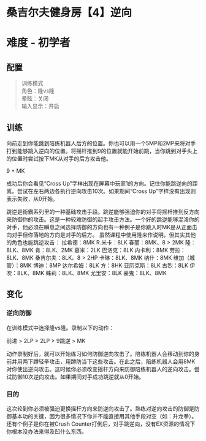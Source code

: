 # 桑吉尔夫健身房【4】逆向
# 难度 - 初学者
## 配置
> 训练模式  
> 角色：隆vs隆  
> 晕眩：关闭  
> 输入显示：开启  

## 训练
向前走到你能跳到陪练机器人后方的位置。你也可以用一个5MP和2MP来将对手打到能够跳入逆向的位置。将摇杆推到9的位置就能开始前跳，当你跳到对手头上的位置时尝试按下MK从对手的后方攻击他。

9 + MK

成功后你会看见“Cross Up”字样出现在屏幕中玩家1的方向。记住你能跳逆向的距离。尝试在左右两边各执行逆向攻击10次。如果期间“Cross Up”字样没有出现则表示失败，从0开始。

跳逆是街霸系列里的一种基础攻击手段。跳逆能够强迫你的对手将摇杆推到反方向来防御你的攻击。这是一种较难防御的起手攻击方法。一个好的跳逆能够混淆你的对手，他必须在瞬息之间选择防御的方向也有一种例子是你跳入时MK是从正面击向对手但你落地的方向是对手的后方。
虽然课程中使用隆来作说明，但其实其他的角色也能跳逆攻击：
拉希德：8MK
R.米卡：8LK
春丽：8MK、8 > 2MK
隆：8LK、8MK
肯：8LK、2MK
嘉米：2LK
巴洛克：8LK
内卡利：8MK
劳拉：8LK、8MK
桑吉尔夫：8LK、8 > 2HP
卡琳：8LK、8MK
纳什：8MK
维加（城管）：8MK
博迪：8MP
达尔希姆：8LK
方：8HK
亚历克斯：8LK
古烈：8LK
伊吹：8LK、8MK
蛛莉：8LK、8MK
尤里安：8LK
豪鬼：8LK、8MK

## 变化
### 逆向防御
在训练模式中选择隆vs隆。录制以下的动作：

前进 > 2LP > 2LP > 9跳逆 > MK

动作录制好后，就可以开始练习如何防御逆向攻击了。陪练机器人会移动到你的身前并用两下蹲轻拳攻击，用蹲防当下这些攻击。在此之后，陪练机器人会用8MK对你使出逆向攻击。这时候你必须改变摇杆方向来防御陪练机器人的逆向攻击。尝试防御10次逆向攻击。如果期间对手成功跳逆就从0开始。

### 目的
这次轮到你必须被强迫更换摇杆方向来防逆向攻击了。熟练对逆向攻击的防御是防御基本功的关键，因为很多情况下你并不能直接用其他手段对空（如：升龙拳）。还有个例子是你在被Crush Counter打倒后，对手跳逆向，没有EX资源的情况下你根本没办法来得及凹什么东西。

